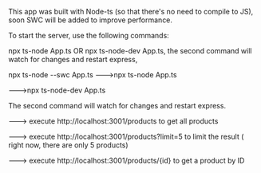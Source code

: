 This app was built with Node-ts (so that there's no need to compile to JS), soon SWC will be added to improve performance.

To start the server, use the following commands:

npx ts-node App.ts
OR
npx ts-node-dev App.ts, the second command will watch for changes and restart express,

npx ts-node --swc App.ts
--->npx ts-node App.ts

--->npx ts-node-dev App.ts

The second command will watch for changes and restart express.

---> execute http://localhost:3001/products to get all products

---> execute http://localhost:3001/products?limit=5 to limit the result ( right now, there are only 5 products)

---> execute http://localhost:3001/products/{id} to get a product by ID

